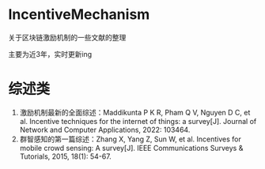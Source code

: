 # IncentiveMechanism
关于区块链激励机制的一些文献的整理

主要为近3年，实时更新ing





# 综述类

1. 激励机制最新的全面综述：Maddikunta P K R, Pham Q V, Nguyen D C, et al. Incentive techniques for the internet of things: a survey[J]. Journal of Network and Computer Applications, 2022: 103464.
2. 群智感知的第一篇综述：Zhang X, Yang Z, Sun W, et al. Incentives for mobile crowd sensing: A survey[J]. IEEE Communications Surveys & Tutorials, 2015, 18(1): 54-67.
